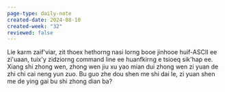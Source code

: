 ```yaml
---
page-type: daily-note
created-date: 2024-08-10
created-week: "32"
reviewed: false
---
```

Lie karm zaif'viar, zit thoex hethorng nasi lorng booe jinhooe huif-ASCII ee zi'uaan, tuix'y zidziorng command line ee huanfkirng e tsioeq sik'hap ee.         Xiang shi zhong wen, zhong wen jiu xu yao mian dui zhong wen zi yuan de zhi chi cai neng yun zuo.                                                              Bu guo zhe dou shen me shi dai le, zi yuan shen me de ying gai bu shi zhong dian ba?